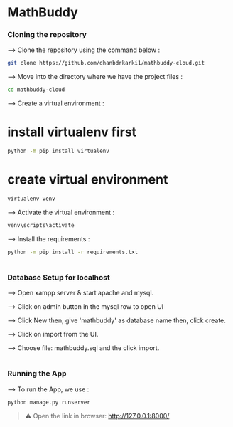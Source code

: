 # MathBuddy

### Cloning the repository

--> Clone the repository using the command below :

```bash
git clone https://github.com/dhanbdrkarki1/mathbuddy-cloud.git

```

--> Move into the directory where we have the project files :

```bash
cd mathbuddy-cloud
```

--> Create a virtual environment :

# install virtualenv first

```bash
python -m pip install virtualenv
```

# create virtual environment

```bash
virtualenv venv

```

--> Activate the virtual environment :

```bash
venv\scripts\activate
```

--> Install the requirements :

```bash
python -m pip install -r requirements.txt

```

#

### Database Setup for localhost

--> Open xampp server & start apache and mysql.

--> Click on admin button in the mysql row to open UI

--> Click New then, give 'mathbuddy' as database name then, click create.

--> Click on import from the UI.

--> Choose file: mathbuddy.sql and the click import.

#

### Running the App

--> To run the App, we use :

```bash
python manage.py runserver

```

> ⚠ Open the link in browser: http://127.0.0.1:8000/
